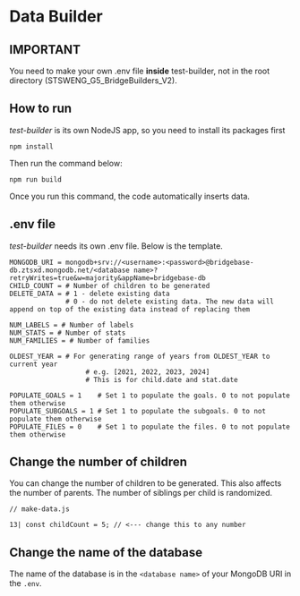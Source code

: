 # Data Builder
## IMPORTANT
You need to make your own .env file **inside** test-builder,
not in the root directory (STSWENG_G5_BridgeBuilders_V2).

## How to run
*test-builder* is its own NodeJS app, so you need to install
its packages first

```
npm install
```

Then run the command below:

```
npm run build
```
Once you run this command, the code automatically inserts data.

## .env file
*test-builder* needs its own .env file. Below is the template.

```
MONGODB_URI = mongodb+srv://<username>:<password>@bridgebase-db.ztsxd.mongodb.net/<database name>?retryWrites=true&w=majority&appName=bridgebase-db
CHILD_COUNT = # Number of children to be generated
DELETE_DATA = # 1 - delete existing data
              # 0 - do not delete existing data. The new data will append on top of the existing data instead of replacing them

NUM_LABELS = # Number of labels
NUM_STATS = # Number of stats
NUM_FAMILIES = # Number of families

OLDEST_YEAR = # For generating range of years from OLDEST_YEAR to current year
                   # e.g. [2021, 2022, 2023, 2024]
                   # This is for child.date and stat.date

POPULATE_GOALS = 1    # Set 1 to populate the goals. 0 to not populate them otherwise
POPULATE_SUBGOALS = 1 # Set 1 to populate the subgoals. 0 to not populate them otherwise
POPULATE_FILES = 0    # Set 1 to populate the files. 0 to not populate them otherwise
```

## Change the number of children
You can change the number of children to be generated.
This also affects the number of parents. The number of siblings
per child is randomized.

```
// make-data.js

13| const childCount = 5; // <--- change this to any number
```

## Change the name of the database
The name of the database is in the `<database name>` of your MongoDB URI in the `.env`.
